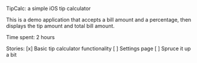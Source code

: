 TipCalc: a simple iOS tip calculator

This is a demo application that accepts a bill amount and a percentage, then displays the tip amount and total bill amount.

Time spent: 2 hours

Stories:
[x] Basic tip calculator functionality
[ ] Settings page
[ ] Spruce it up a bit